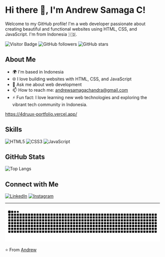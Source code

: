 # Hi there 👋, I'm Andrew Samaga C!

Welcome to my GitHub profile! I'm a web developer passionate about creating beautiful and functional websites using HTML, CSS, and JavaScript. I'm from Indonesia 🇮🇩.

![Visitor Badge](https://visitor-badge.laobi.icu/badge?page_id=4druux.4druux)
![GitHub followers](https://img.shields.io/github/followers/4druux?label=Follow&style=social)
![GitHub stars](https://img.shields.io/github/stars/4druux?affiliations=OWNER%2CCOLLABORATOR&style=social)

## About Me

- 🌍 I'm based in Indonesia
- 🌐 I love building websites with HTML, CSS, and JavaScript
- 💬 Ask me about web development
- 📫 How to reach me: andrewsamagachandra@gmail.com
- ⚡ Fun fact: I love learning new web technologies and exploring the vibrant tech community in Indonesia.

https://4druux-portfolio.vercel.app/
## Skills

![HTML5](https://img.shields.io/badge/-HTML5-E34F26?style=flat-square&logo=html5&logoColor=white)
![CSS3](https://img.shields.io/badge/-CSS3-1572B6?style=flat-square&logo=css3)
![JavaScript](https://img.shields.io/badge/-JavaScript-F7DF1E?style=flat-square&logo=javascript&logoColor=black)

## GitHub Stats

![Top Langs](https://github-readme-stats.vercel.app/api/top-langs/?username=4druux&layout=compact&theme=radical)

## Connect with Me

[![LinkedIn](https://img.shields.io/badge/-LinkedIn-0077B5?style=flat-square&logo=linkedin&logoColor=white)](https://www.linkedin.com/public-profile/settings?trk=d_flagship3_profile_self_view_public_profile)
[![Instagram](https://img.shields.io/badge/-Instagram-E4405F?style=flat-square&logo=instagram&logoColor=white)](https://www.instagram.com/andrew.smg/)

---

<picture>
  <source media="(prefers-color-scheme: dark)" srcset="https://raw.githubusercontent.com/4druux/4druux/output/github-contribution-grid-snake-dark.svg">
  <source media="(prefers-color-scheme: light)" srcset="https://raw.githubusercontent.com/4druux/4druux/output/github-contribution-grid-snake.svg">
  <img alt="github contribution grid snake animation" src="https://raw.githubusercontent.com/4druux/4druux/output/github-contribution-grid-snake.svg">
</picture>

⭐️ From [Andrew](https://github.com/4druux)
